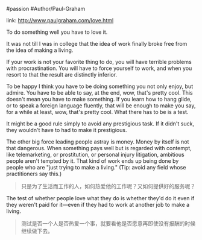#passion 
#Author/Paul-Graham

link: http://www.paulgraham.com/love.html

To do something well you have to love it.

It was not till I was in college that the idea of work finally broke free from the idea of making a living.

If your work is not your favorite thing to do, you will have terrible problems with procrastination. You will have to force yourself to work, and when you resort to that the result are distinctly inferior.

To be happy I think you have to be doing something you not only enjoy, but admire. You have to be able to say, at the end, wow, that's pretty cool. This doesn't mean you have to make something. If you learn how to hang glide, or to speak a foreign language fluently, that will be enough to make you say, for a while at least, wow, that's pretty cool. What there has to be is a test.

It might be a good rule simply to avoid any prestigious task. If it didn't suck, they wouldn't have to had to make it prestigious.

The other big force leading people astray is money. Money by itself is not that dangerous. When something pays well but is regarded with contempt, like telemarketing, or prostitution, or personal injury litigation, ambitious people aren't tempted by it. That kind of work ends up being done by people who are "just trying to make a living." (Tip: avoid any field whose practitioners say this.)

> 只是为了生活而工作的人，如何热爱他的工作呢？又如何提供好的服务呢？

The test of whether people love what they do is whether they'd do it even if they weren't paid for it—even if they had to work at another job to make a living.

> 测试是否一个人是否热爱一个事，就要看他是否愿意再即使没有报酬的时候继续做下去。

